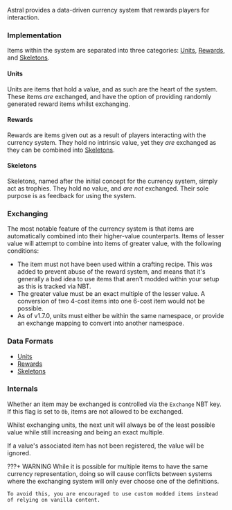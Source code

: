 Astral provides a data-driven currency system that rewards players for interaction.

### Implementation

Items within the system are separated into three categories: [Units](#units), [Rewards](#rewards), and [Skeletons](#skeletons).

#### Units

Units are items that hold a value, and as such are the heart of the system.
These items *are* exchanged, and have the option of providing randomly generated reward items whilst exchanging.

#### Rewards

Rewards are items given out as a result of players interacting with the currency system.
They hold no intrinsic value, yet they *are* exchanged as they can be combined into [Skeletons](#skeletons).

#### Skeletons

Skeletons, named after the initial concept for the currency system, simply act as trophies.
They hold no value, and *are not* exchanged. Their sole purpose is as feedback for using the system.

### Exchanging

The most notable feature of the currency system is that items are automatically combined into their higher-value counterparts.
Items of lesser value will attempt to combine into items of greater value, with the following conditions:

- The item must not have been used within a crafting recipe. This was added to prevent abuse of the reward system, and means that it's generally a bad idea to use items that aren't modded within your setup as this is tracked via NBT.
- The greater value must be an exact multiple of the lesser value. A conversion of two 4-cost items into one 6-cost item would not be possible.
- As of v1.7.0, units must either be within the same namespace, or provide an exchange mapping to convert into another namespace.

### Data Formats

- [Units](unit.md)
- [Rewards](reward.md)
- [Skeletons](skeleton.md)

### Internals

Whether an item may be exchanged is controlled via the `Exchange` NBT key.
If this flag is set to `0b`, items are not allowed to be exchanged.

Whilst exchanging units, the next unit will always be of the least possible value while still increasing and being an exact multiple.

If a value's associated item has not been registered, the value will be ignored.

???+ WARNING
    While it is possible for multiple items to have the same currency representation, doing so will cause conflicts between systems where the exchanging system will only ever choose one of the definitions.

    To avoid this, you are encouraged to use custom modded items instead of relying on vanilla content.
